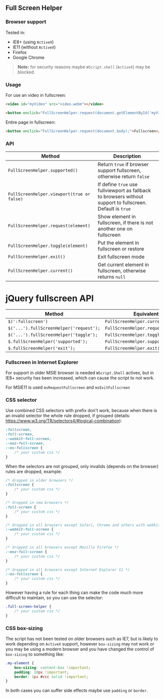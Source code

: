 ## Full Screen Helper

### Browser support

Tested in:

- IE8+ (using `ActiveX`)
- IE11 (without `ActiveX`)
- Firefox
- Google Chrome

> **Note:** for security reasons maybe `WScript.shell` (`ActiveX`) may be blocked.

### Usage

For use an video in fullscreen:

```html
<video id="myVideo" src="video.webm"></video>

<button onclick="FullScreenHelper.request(document.getElementById('myVideo'));">Fullscreen</button>
```

Entire page in fullscreen:

```html
<button onclick="FullScreenHelper.request(document.body);">Fullscreen</button>
```


### API

Method | Description
--- | ---
`FullScreenHelper.supported()` | Return `true` if browser support fullscreen, otherwise return `false`
`FullScreenHelper.viewport(true or false)` | If define `true` use fullviewport as fallback to browsers without support to fullscreen. Default is `true`
`FullScreenHelper.request(element)` | Show element in fullscreen, if there is not another one on fullscreen
`FullScreenHelper.toggle(element)` | Put the element in fullscreen or restore
`FullScreenHelper.exit()` | Exit fullscreen mode
`FullScreenHelper.current()` | Get current element in fullscreen, otherwise returns `null`

# jQuery fullscreen API

Method | Equivalent
--- | ---
`$(':fullscreen')` | `FullScreenHelper.current()`
`$('...').fullScreenHelper('request');` | `FullScreenHelper.request(element)`
`$('...').fullScreenHelper('toggle');` | `FullScreenHelper.toggle(element)`
`$.fullScreenHelper('supported');` | `FullScreenHelper.supported()`
`$.fullScreenHelper('exit');` | `FullScreenHelper.exit()`


### Fullscreen in Internet Explorer

For support in older MSIE browser is needed `WScript.Shell` activex, but in IE8+ security has been increased, which can cause the script to not work.

For MSIE11 is used `msRequestFullscreen` and `msExitFullscreen`

### CSS selector

Use combined CSS selectors with prefix don't work, because when there is an invalid selector the whole rule dropped, if grouped (details: https://www.w3.org/TR/selectors4/#logical-combination):

```css
:fullscreen,
:full-screen,
:-webkit-full-screen,
:-moz-full-screen,
:-ms-fullscreen {
    /* your custom css */
}
```

When the selectors are not grouped, only invalids (depends on the browser) rules are dropped, example:

```css
/* dropped in older browsers */
:fullscreen {
    /* your custom css */
}

/* dropped in new browsers */
:full-screen {
    /* your custom css */
}

/* dropped in all browsers except Safari, Chrome and others with webkit */
:-webkit-full-screen {
    /* your custom css */
}

/* dropped in all browsers except Mozilla Firefox */
:-moz-full-screen {
    /* your custom css */
}

/* dropped in all browsers except Internet Explorer 11 */
:-ms-fullscreen {
    /* your custom css */
}
```

However having a rule for each thing can make the code much more difficult to maintain, so you can use the selector:

```css
.full-screen-helper {
    /* your custom css */
}
```

### CSS box-sizing

The script has not been tested on older browsers such as IE7, but is likely to work depending on `ActiveX` support, however `box-sizing` may not work or you may be using a modern browser and you have changed the control of `box-sizing` to something like:


```css
.my-element {
    box-sizing: content-box !important;
    padding: 10px !important;
    border: 1px #ccc solid !important;
}
```

In both cases you can suffer side effects maybe use `padding` or `border`.

